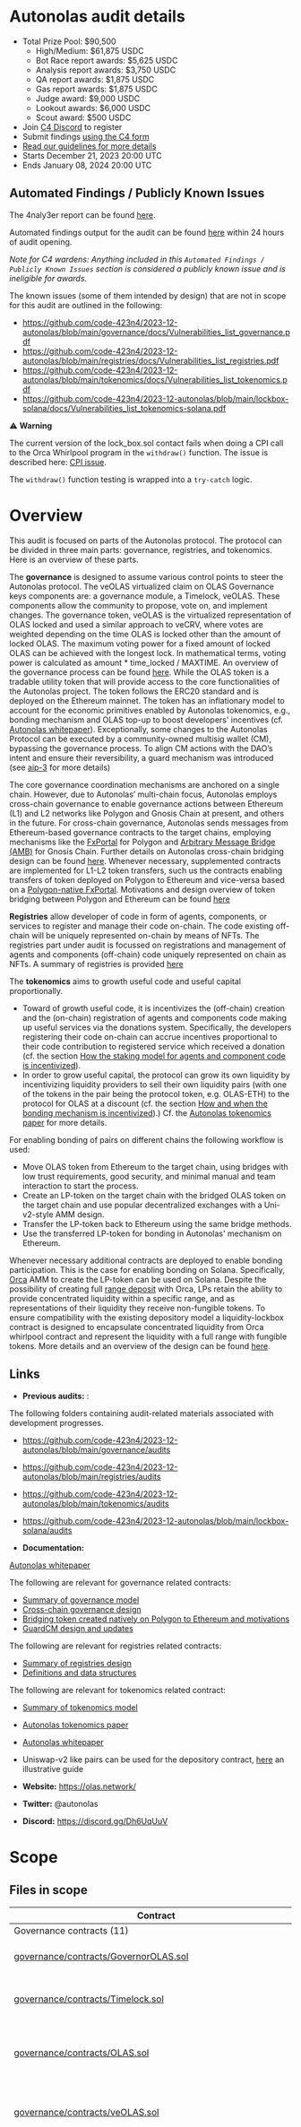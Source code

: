 # Autonolas audit details
- Total Prize Pool: $90,500
  - High/Medium: $61,875 USDC
  - Bot Race report awards: $5,625 USDC
  - Analysis report awards: $3,750 USDC
  - QA report awards: $1,875 USDC
  - Gas report awards: $1,875 USDC
  - Judge award: $9,000 USDC
  - Lookout awards: $6,000 USDC
  - Scout award: $500 USDC
- Join [C4 Discord](https://discord.gg/code4rena) to register
- Submit findings [using the C4 form](https://code4rena.com/contests/2023-12-autonolas/submit)
- [Read our guidelines for more details](https://docs.code4rena.com/roles/wardens)
- Starts December 21, 2023 20:00 UTC 
- Ends January 08, 2024 20:00 UTC 

## Automated Findings / Publicly Known Issues

The 4naly3er report can be found [here](https://github.com/code-423n4/2023-12-autonolas/blob/main/4naly3er-report.md).

Automated findings output for the audit can be found [here](https://github.com/code-423n4/2023-12-autonolas/blob/main/bot-report.md) within 24 hours of audit opening.

_Note for C4 wardens: Anything included in this `Automated Findings / Publicly Known Issues` section is considered a publicly known issue and is ineligible for awards._


The known issues (some of them intended by design) that are not in scope for this audit are outlined in the following:
- https://github.com/code-423n4/2023-12-autonolas/blob/main/governance/docs/Vulnerabilities_list_governance.pdf
- https://github.com/code-423n4/2023-12-autonolas/blob/main/registries/docs/Vulnerabilities_list_registries.pdf
- https://github.com/code-423n4/2023-12-autonolas/blob/main/tokenomics/docs/Vulnerabilities_list_tokenomics.pdf
- https://github.com/code-423n4/2023-12-autonolas/blob/main/lockbox-solana/docs/Vulnerabilities_list_tokenomics-solana.pdf

:warning: **Warning** <br /> 

The current version of the lock_box.sol contact fails when doing a CPI call to the Orca Whirlpool program in the `withdraw()` function.
The issue is described here: [CPI issue](https://github.com/hyperledger/solang/issues/1610).

The `withdraw()` function testing is wrapped into a `try-catch` logic.



# Overview 

This audit is focused on parts of the Autonolas protocol. The protocol can be divided in three main parts: governance, registries, and tokenomics. Here is an overview of these parts. 

The **governance** is designed to assume various control points to steer the Autonolas protocol. The veOLAS virtualized claim on OLAS
Governance keys components are: a governance module, a Timelock, veOLAS. These components allow the community to propose, vote on, and implement changes. The governance token, veOLAS is the virtualized representation of OLAS locked and used a similar approach to veCRV, where votes are weighted depending on the time OLAS is locked other than the amount of locked OLAS. The maximum voting power for a fixed amount of locked OLAS can be achieved with the longest lock. In mathematical terms, voting power is calculated as amount * time_locked / MAXTIME. An overview of the governance process can be found [here](https://github.com/code-423n4/2023-12-autonolas/blob/main/governance/docs/Governance_process.pdf). While the OLAS token is a tradable utility token that will provide access to the core functionalities of the Autonolas project. The token follows the ERC20 standard and is deployed on the Ethereum mainnet. The token has an inflationary model to account for the economic primitives enabled by Autonolas tokenomics, e.g., bonding mechanism and OLAS top-up to boost developers' incentives (cf. [Autonolas whitepaper](https://www.autonolas.network/documents/whitepaper/Whitepaper%20v1.0.pdf)). Exceptionally, some changes to the Autonolas Protocol can be executed by a
community-owned multisig wallet (CM), bypassing the governance process. To align CM actions with the DAO’s intent and ensure their reversibility, a guard mechanism was introduced (see [aip-3](https://github.com/valory-xyz/autonolas-aip/blob/aip-3/content/aips/core-enhancing-autonolas-protocol-security.md) for more details) 

The core governance coordination mechanisms are anchored on a single chain. However, due to Autonolas’ multi-chain
focus, Autonolas employs cross-chain governance to enable governance actions between Ethereum (L1) and L2 networks like Polygon and Gnosis Chain at present, and others in the future. For cross-chain governance, Autonolas sends messages from Ethereum-based governance contracts to the target chains, employing mechanisms like the [FxPortal](https://github.com/0xPolygon/fx-portal/tree/v1.0.5) for Polygon and [Arbitrary Message Bridge (AMB)](https://docs.gnosischain.com/bridges/tokenbridge/amb-bridge) for Gnosis Chain. Further details on Autonolas cross-chain bridging design can be found [here](https://github.com/code-423n4/2023-12-autonolas/blob/main/governance/docs/governace_bridge.pdf). Whenever necessary, supplemented contracts are implemented for L1-L2 token transfers, such us the contracts enabling transfers of token deployed on Polygon to Ethereum and vice-versa based on a [Polygon-native FxPortal](https://github.com/fx-portal/contracts). Motivations and design overview of token bridging between Polygon and Ethereum can be found [here](https://github.com/code-423n4/2023-12-autonolas/blob/main/governance/docs/Bonding_mechanism_with_Polygon_LP_token.pdf) 


**Registries** allow developer of code in form of agents, components, or services to register and manage their code on-chain. The code existing off-chain will be uniquely represented on-chain by means of NFTs. The registries part under audit is focussed on registrations and management of agents and components (off-chain) code  uniquely represented on chain as NFTs. A summary of registries is provided [here](https://github.com/code-423n4/2023-12-autonolas/blob/main/registries/docs/AgentServicesFunctionality.pdf) 

The **tokenomics** aims to growth useful code and useful capital proportionally. 
- Toward of growth useful code, it is incentivizes the (off-chain) creation and the (on-chain) registration of agents and components code making up useful services via the donations system. Specifically, the developers registering their code on-chain can accrue incentives proportional to their code contribution to registered service which received a donation (cf. the section [How the staking model for agents and component code is incentivized](https://github.com/code-423n4/2023-12-autonolas/blob/main/tokenomics/docs/Autonolas_tokenomics_audit.pdf)). 
- In order to grow useful capital, the protocol can grow its own liquidity by incentivizing
liquidity providers to sell their own liquidity pairs (with one of the tokens in the pair
being the protocol token, e.g. OLAS-ETH) to the protocol for OLAS at a discount (cf. the section [How and when the bonding mechanism is incentivized](https://github.com/code-423n4/2023-12-autonolas/blob/main/tokenomics/docs/Autonolas_tokenomics_audit.pdf)).)
Cf. the [Autonolas tokenomics paper](https://www.autonolas.network/documents/whitepaper/Autonolas_Tokenomics_Core_Technical_Document.pdf) for more details. 

For enabling bonding of pairs on different chains the following workflow is used:

- Move OLAS token from Ethereum to the target chain, using bridges with low trust requirements, good security, and minimal manual and team interaction to start the process.
- Create an LP-token on the target chain with the bridged OLAS token on the target chain and use popular decentralized exchanges with a Uni-v2-style AMM design.
- Transfer the LP-token back to Ethereum using the same bridge methods.
- Use the transferred LP-token for bonding in Autonolas' mechanism on Ethereum.

Whenever necessary additional contracts are deployed to enable bonding participation. This is the case for enabling bonding on Solana. Specifically, [Orca](https://docs.orca.so/) AMM to create the LP-token can be used on Solana. Despite the possibility of creating full [range deposit](https://docs.orca.so/reference/full-range-deposit-pools) with Orca, LPs retain the ability to provide concentrated liquidity within a specific range, and as representations of their liquidity they receive non-fungible tokens. To ensure compatibility with the existing depository model a liquidity-lockbox contract is designed to encapsulate concentrated liquidity from Orca whirlpool contract and represent the liquidity with a full range with fungible tokens. More details and an overview of the design can be found [here](https://github.com/code-423n4/2023-12-autonolas/blob/main/lockbox-solana/docs/Bonding_mechanism_with_liquidity_on_Solana.pdf).


## Links
- **Previous audits:** :

The following folders containing audit-related materials associated with development progresses.
- https://github.com/code-423n4/2023-12-autonolas/blob/main/governance/audits  
- https://github.com/code-423n4/2023-12-autonolas/blob/main/registries/audits 
- https://github.com/code-423n4/2023-12-autonolas/blob/main/tokenomics/audits
- https://github.com/code-423n4/2023-12-autonolas/blob/main/lockbox-solana/audits 

- **Documentation:**

[Autonolas whitepaper](https://www.autonolas.network/documents/whitepaper/Whitepaper%20v1.0.pdf)  

The following are relevant for governance related contracts: 

- [Summary of governance model](https://github.com/code-423n4/2023-12-autonolas/blob/main/governance/docs/Governance_process.pdf) 
- [Cross-chain governance design](https://github.com/code-423n4/2023-12-autonolas/blob/main/governance/docs/Governance_process.pdf) 
- [Bridging token created natively on Polygon to Ethereum and motivations](https://github.com/code-423n4/2023-12-autonolas/blob/main/governance/docs/Bonding_mechanism_with_Polygon_LP_token.pdf)
- [GuardCM design and updates](https://github.com/valory-xyz/autonolas-aip/blob/aip-3/content/aips/core-enhancing-autonolas-protocol-security.md) 

The following are relevant for registries related contracts: 

- [Summary of registries design](https://github.com/code-423n4/2023-12-autonolas/blob/main/registries/docs/AgentServicesFunctionality.pdf) 
- [Definitions and data structures](https://github.com/code-423n4/2023-12-autonolas/blob/main/registries/docs/definitions.md) 

The following are relevant for tokenomics related contract:

- [Summary of tokenomics model](https://github.com/code-423n4/2023-12-autonolas/blob/main/tokenomics/docs/Autonolas_tokenomics_audit.pdf) 
- [Autonolas tokenomics paper](https://www.autonolas.network/documents/whitepaper/Autonolas_Tokenomics_Core_Technical_Document.pdf)
- [Autonolas whitepaper](https://www.autonolas.network/documents/whitepaper/Whitepaper%20v1.0.pdf) 
- Uniswap-v2 like pairs can be used for the depository contract, [here](https://github.com/code-423n4/2023-12-autonolas/blob/main/tokenomics/docs/LP_token_guide.md) an illustrative guide 

- **Website:** https://olas.network/  

- **Twitter:**  @autonolas  

- **Discord:**  https://discord.gg/Dh6UqUuV 


# Scope

## Files in scope

| Contract                                                                                                                                                                                        | SLOC | Purpose                                                                                                                                             | Libraries used |
|-------------------------------------------------------------------------------------------------------------------------------------------------------------------------------------------------| ----------- |-----------------------------------------------------------------------------------------------------------------------------------------------------| ----------- |
| Governance contracts (11)                                                                                                                                                                       | |                                                                                                                                                     | |
| [governance/contracts/GovernorOLAS.sol](https://github.com/code-423n4/2023-12-autonolas/blob/main/governance/contracts/GovernorOLAS.sol)                                                         | 70 | This contract is the governance module contract                                                                                                     | [`@openzeppelin/*`](https://openzeppelin.com)  |
| [governance/contracts/Timelock.sol](https://github.com/code-423n4/2023-12-autonolas/blob/main/governance/contracts/Timelock.sol)                                                                 | 7| This enforces a time delay on all the proposal executions.                                                                                          | [`@openzeppelin/*`](https://openzeppelin.com/contracts/) |
| [governance/contracts/OLAS.sol](https://github.com/code-423n4/2023-12-autonolas/blob/main/governance/contracts/OLAS.sol)                                                                         | 82 | ERC20 token enabling the core functionalities of the protocol                                                                                       | [`solmate/*`](https://github.com/transmissions11/solmate) |
| [governance/contracts/veOLAS.sol](https://github.com/code-423n4/2023-12-autonolas/blob/main/governance/contracts/veOLAS.sol)                                                                     | 462 | veOLAS is a virtualized representation of the locked OLAS                                                                                           | [`@openzeppelin/*`](https://openzeppelin.com/contracts/)|
| [governance/contracts/wveOLAS.sol](https://github.com/code-423n4/2023-12-autonolas/blob/main/governance/contracts/wveOLAS.sol)                                                                   | 140 | wveOLAS is a wrapper smart contract for view functions of veOLAS contract. This allows to fix non-intended view function behaviours in veOLAS       | |
| [governance/contracts/multisigs/GuardCM.sol](https://github.com/code-423n4/2023-12-autonolas/blob/main/governance/contracts/multisigs/GuardCM.sol)                                               | 321 | Smart contract for Gnosis Safe community multisig (CM) guard                                                                                        | [`@gnosis.pm/*`](https://github.com/safe-global/safe-contracts) |
| [governance/contracts/bridges/FxGovernorTunnel.sol](https://github.com/code-423n4/2023-12-autonolas/blob/main/governance/contracts/bridges/FxGovernorTunnel.sol)                                 | 80 | Smart contract for the executing governance actions on Polygon dictated by cross-chain messages sends from Ethereum-based governance contracts      | |
| [governance/contracts/bridges/HomeMediator.sol](https://github.com/code-423n4/2023-12-autonolas/blob/main/governance/contracts/bridges/HomeMediator.sol)                                         | 82 | Smart contract for the executing governance actions on Gnosis chain dictated by cross-chain messages sends from Ethereum-based governance contracts | |
| [governance/contracts/bridges/BridgedERC20.sol](https://github.com/code-423n4/2023-12-autonolas/blob/main/governance/contracts/bridges/BridgedERC20.sol)                                         | 33 | ERC20 token representation representation of token from another chain. Token can be minted and burned by the bridge mediator contract.              | [`solmate/*`](https://github.com/transmissions11/solmate) |
| [governance/contracts/bridges/FxERC20ChildTunnel.sol](https://github.com/code-423n4/2023-12-autonolas/blob/main/governance/contracts/bridges/FxERC20ChildTunnel.sol)                             | 52 | Smart contract for the L2 token management part                                                                                                     | [`fx-portal/*`](https://github.com/0xPolygon/fx-portal/tree/296ac8d41579f98d3a4dfb6d41737fae272a30ba) |
| [governance/contracts/bridges/FxERC20RootTunnel.sol](https://github.com/code-423n4/2023-12-autonolas/blob/main/governance/contracts/bridges/FxERC20RootTunnel.sol)                               | 49 | Smart contract for the L1 token management part                                                                                                     | [`fx-portal/*`](https://github.com/0xPolygon/fx-portal/tree/296ac8d41579f98d3a4dfb6d41737fae272a30ba) |
| Governance interfaces (2)                                                                                                                                                                       | |                                                                                                                                                     | |
| [governance/contracts/interfaces/IERC20.sol](https://github.com/code-423n4/2023-12-autonolas/blob/main/governance/contracts/interfaces/IERC20.sol)                                               | 11 | ERC20 token interface                                                                                                                               | |
| [governance/contracts/interfaces/IErrors.sol](https://github.com/code-423n4/2023-12-autonolas/blob/main/governance/contracts/interfaces/IErrors.sol)                                             | 19 | Errors interface                                                                                                                                    | |
| Registries contracts (8)                                                                                                                                                                        | |                                                                                                                                                     | |
| [registries/contracts/GenericRegistry.sol](https://github.com/code-423n4/2023-12-autonolas/blob/main/registries/contracts/GenericRegistry.sol)                                                  | 75 | Smart contract for generic registry template                                                                                                        | [`solmate/*`](https://github.com/transmissions11/solmate)  |
| [registries/contracts/UnitRegistry.sol](https://github.com/code-423n4/2023-12-autonolas/blob/main/registries/contracts/UnitRegistry.sol)                                                        |151| Smart contract for registering units (either agent or components)                                                                                   | |
| [registries/contracts/ComponentRegistry.sol](https://github.com/code-423n4/2023-12-autonolas/blob/main/registries/contracts/ComponentRegistry.sol)                                              | 26 | Smart contract for registering components                                                                                                           | |
| [registries/contracts/AgentRegistry.sol](https://github.com/code-423n4/2023-12-autonolas/blob/main/registries/contracts/AgentRegistry.sol)                                                      | 41 | Smart contract for registering agents                                                                                                               | |
| [registries/contracts/GenericManager.sol](https://github.com/code-423n4/2023-12-autonolas/blob/main/registries/contracts/GenericManager.sol)                                                    | 33 | Smart contract for generic registry manager template                                                                                                | |
| [registries/contracts/RegistriesManager.sol](https://github.com/code-423n4/2023-12-autonolas/blob/main/registries/contracts/RegistriesManager.sol)                                              | 35 | Periphery smart contract for managing components and agents                                                                                         | |
| [registries/contracts/multisigs/GnosisSafeMultisig.sol](https://github.com/code-423n4/2023-12-autonolas/blob/main/registries/contracts/multisigs/GnosisSafeMultisig.sol)                        | 63 | Smart contract for Gnosis Safe multisig implementation of a generic multisig interface                                                              | [`@gnosis.pm/*`](https://github.com/safe-global/safe-contracts) |
| [registries/contracts/multisigs/GnosisSafeSameAddressMultisig.sol](https://github.com/code-423n4/2023-12-autonolas/blob/main/registries/contracts/multisigs/GnosisSafeSameAddressMultisig.sol)) | 66 | Smart contract for Gnosis Safe verification of an already existent multisig address                                                                 | [`@gnosis.pm/*`](https://github.com/safe-global/safe-contracts) |
| Registries interfaces (2)                                                                                                                                                                       | |                                                                                                                                                     | |
| [registries/contracts/interfaces/IErrorsRegistries.sol](https://github.com/code-423n4/2023-12-autonolas/blob/main/registries/contracts/interfaces/IErrorsRegistries.sol))                       | 28 | Errors interface                                                                                                                                    | |
| [registries/contracts/interfaces/IRegistry.sol](https://github.com/code-423n4/2023-12-autonolas/blob/main/registries/contracts/interfaces/IRegistry.sol)                                        | 17 | Interface for the component / agent manipulation                                                                                                    | |
| Tokenomics contracts (8)                                                                                                                                                                        | |                                                                                                                                                     | |
| [tokenomics/contracts/Depository.sol](https://github.com/code-423n4/2023-12-autonolas/blob/main/tokenomics/contracts/Depository.sol)                                                            | 254 | Smart contract handling the logic for creation and closure of bonding programs, and the deposits and redeems bonds                                  |  |
| [tokenomics/contracts/Dispenser.sol](https://github.com/code-423n4/2023-12-autonolas/blob/main/tokenomics/contracts/Dispenser.sol)                                                              | 65 | Smart contract for distributing code incentives                                                                                                     | |
| [tokenomics/contracts/DonatorBlacklist.sol](https://github.com/code-423n4/2023-12-autonolas/blob/main/tokenomics/contracts/DonatorBlacklist.sol)                                                | 42 | Smart contract for blacklisting donors                                                                                                              | |
| [tokenomics/contracts/GenericBondCalculator.sol](https://github.com/code-423n4/2023-12-autonolas/blob/main/tokenomics/contracts/GenericBondCalculator.sol)                                      | 44 | Smart contract for calculation of OLAS payouts for bond                                                                                             |  [`@prb-math/*`]](https://github.com/PaulRBerg/prb-math) |
| [tokenomics/contracts/Tokenomics.sol](https://github.com/code-423n4/2023-12-autonolas/blob/main/tokenomics/contracts/Tokenomics.sol)                                                            | 646 | Smart contract implementing the tokenomics model for code incentives and discount factor bonding mechanism regulations                              | |
| [tokenomics/contracts/TokenomicsConstants.sol](https://github.com/code-423n4/2023-12-autonolas/blob/main/tokenomics/contracts/TokenomicsConstants.sol)                                          | 59 | Smart contract with tokenomics constants for annual inflation supplies                                                                              | [`@prb-math/*`]](https://github.com/PaulRBerg/prb-math)|
| [tokenomics/contracts/TokenomicsProxy.sol](https://github.com/code-423n4/2023-12-autonolas/blob/main/tokenomics/contracts/TokenomicsProxy.sol)                                                  | 34 | Smart contract for tokenomics proxy. Proxy implementation is created based on the Universal Upgradeable Proxy Standard (UUPS) EIP-1822              | |
| [tokenomics/contracts/Treasury.sol](https://github.com/code-423n4/2023-12-autonolas/blob/main/tokenomics/contracts/Treasury.sol])                                                               | 289 | Smart contract for managing Olas Treasury                                                                                                           | |
| Tokenomics interfaces (10)                                                                                                                                                                      | |                                                                                                                                                     | |
| [tokenomics/contracts/interfaces/IDonatorBlacklist.sol](https://github.com/code-423n4/2023-12-autonolas/blob/main/tokenomics/contracts/interfaces/IDonatorBlacklist.sol)                       | 4 | DonatorBlacklist interface                                                                                                                          | |
| [tokenomics/contracts/interfaces/IErrorsTokenomics.sol](https://github.com/code-423n4/2023-12-autonolas/blob/main/tokenomics/contracts/interfaces/IErrorsTokenomics.sol)                        | 31 | Errors interface                                                                                                                                    | |
| [tokenomics/contracts/interfaces/IGenericBondCalculator.sol](https://github.com/code-423n4/2023-12-autonolas/blob/main/tokenomics/contracts/interfaces/IGenericBondCalculator.sol)              | 6 | Interface for generic bond calculator                                                                                                               | |
| [tokenomics/contracts/interfaces/IOLAS.sol](https://github.com/code-423n4/2023-12-autonolas/blob/main/tokenomics/contracts/interfaces/IOLAS.sol)                                      | 5 | Interface for OLAS token                                                                                                                            | |
| [tokenomics/contracts/interfaces/IServiceRegistry.sol](https://github.com/code-423n4/2023-12-autonolas/blob/main/tokenomics/contracts/interfaces/IServiceRegistry.sol)                          | 12 | Interface for for the service registry calls                                                                                                        | |
| [tokenomics/contracts/interfaces/IToken.sol](https://github.com/code-423n4/2023-12-autonolas/blob/main/tokenomics/contracts/interfaces/IToken.sol)                                              | 10 | Generic token interface for IERC20 and IERC721 tokens                                                                                               | |
| [tokenomics/contracts/interfaces/ITokenomics.sol](https://github.com/code-423n4/2023-12-autonolas/blob/main/tokenomics/contracts/interfaces/ITokenomics.sol)                                    | 17 | Interface for tokenomics management                                                                                                                 ||
| [tokenomics/contracts/interfaces/ITreasury.sol](https://github.com/code-423n4/2023-12-autonolas/blob/main/tokenomics/contracts/interfaces/ITreasury.sol)                                        | 8 | Interface for treasury management                                                                                                                   | |
| [tokenomics/contracts/interfaces/IUniswapV2Pair.sol](https://github.com/code-423n4/2023-12-autonolas/blob/main/tokenomics/contracts/interfaces/IUniswapV2Pair.sol)                              | 7 | Uniswap v2 related interface                                                                                                                        | |
| [tokenomics/contracts/interfaces/IVotingEscrow.sol](https://github.com/code-423n4/2023-12-autonolas/blob/main/tokenomics/contracts/interfaces/IVotingEscrow.sol)                                | 4 | Interface for veOLAS (voting escrow)                                                                                                                | |
| Lockbox Solana contracts (1)                                                                                                                                                                    | |                                                                                                                                                     | |
| [lockbox-solana/solidity/liquidity_lockbox.sol](https://github.com/code-423n4/2023-12-autonolas/blob/main/lockbox-solana/solidity/liquidity_lockbox.sol)                                        | 260 | Smart contract for encapsulating concentrated liquidity from Orca whirlpool contract and represent the full range liquidity with fungible tokens    | [`whirlpool`](https://github.com/orca-so/whirlpools)|
| Lockbox Solana library (1)                                                                                                                                                                      | |                                                                                                                                                     | |
| [lockbox-solana/solidity/library/spl_token.sol](https://github.com/code-423n4/2023-12-autonolas/blob/main/lockbox-solana/solidity/library/spl_token.sol)                                        | 77 | This library provides a way for Solidity to interact with Solana's SPL-Token                                                                        | [`SplToken`](https://github.com/solana-labs/solana/blob/master/tokens/src/spl_token.rs)|


## Out of scope

| File                                                                                                                                                                       | SLOC | Purpose | Libraries used |  
|----------------------------------------------------------------------------------------------------------------------------------------------------------------------------| ----------- | ----------- | ----------- |
| Governance contracts (8)                                                                                                                                                   | | | |
| [governance/contracts/test/BridgeSetup.sol](https://github.com/code-423n4/2023-12-autonolas/blob/main/governance/contracts/test/BridgeSetup.sol)                           |  | | |
| [governance/contracts/test/BrokenERC20.sol](https://github.com/code-423n4/2023-12-autonolas/blob/main/governance/contracts/test/BrokenERC20.sol)                           |  | | |
| [governance/contracts/test/SafeSetup.sol](https://github.com/code-423n4/2023-12-autonolas/blob/main/governance/contracts/test/SafeSetup.sol)                               |  | | |
| [governance/contracts/multisigs/test/MockTimelockCM.sol](https://github.com/code-423n4/2023-12-autonolas/blob/main/governance/contracts/multisigs/test/MockTimelockCM.sol) |  | | |
| [governance/contracts/multisigs/test/MockTreasury.sol](https://github.com/code-423n4/2023-12-autonolas/blob/main/governance/contracts/multisigs/test/MockTreasury.sol)     |  | | |
| [governance/contracts/bridges/test/ChildMockERC20.sol](https://github.com/code-423n4/2023-12-autonolas/blob/main/governance/contracts/bridges/test/ChildMockERC20.sol)     |  | | |
| [governance/contracts/bridges/test/FxRootMock.sol](https://github.com/code-423n4/2023-12-autonolas/blob/main/governance/contracts/bridges/test/FxRootMock.sol)             |  | | |
| [governance/contracts/bridges/test/MockAMBMediator.sol](https://github.com/code-423n4/2023-12-autonolas/blob/main/governance/contracts/bridges/test/MockAMBMediator.sol)    |  | | |
| Registries contracts (3)                                                                                                                                                   | | | |
| [registries/contracts/test/ComponentRegistryTest.sol](https://github.com/code-423n4/2023-12-autonolas/blob/main/registries/contracts/test/ComponentRegistryTest.sol])      |  | | |
| [registries/contracts/test/GnosisSafeABICreator.sol](https://github.com/code-423n4/2023-12-autonolas/blob/main/registries/contracts/test/GnosisSafeABICreator.sol)         |  | | |
| [registries/contracts/test/ReentrancyAttacker.sol](https://github.com/code-423n4/2023-12-autonolas/blob/main/registries/contracts/test/ReentrancyAttacker.sol)             |  | | |
| Tokenomics contracts (11)                                                                                                                                                  | | | |
| [tokenomics/contracts/test/DepositAttacker.sol](https://github.com/code-423n4/2023-12-autonolas/blob/main/tokenomics/contracts/test/DepositAttacker.sol)                   |  | | |
| [tokenomics/contracts/test/ERC20Token.sol](https://github.com/code-423n4/2023-12-autonolas/blob/main/tokenomics/contracts/test/ERC20Token.sol)                             |  | | |
| [tokenomics/contracts/test/FlashLoanAttacker.sol](https://github.com/code-423n4/2023-12-autonolas/blob/main/tokenomics/contracts/test/FlashLoanAttacker.sol)               |  | | |
| [tokenomics/contracts/test/MockRegistry.sol](https://github.com/code-423n4/2023-12-autonolas/blob/main/tokenomics/contracts/test/MockRegistry.sol)                         |  | | |
| [tokenomics/contracts/test/MockTokenomics.sol](https://github.com/code-423n4/2023-12-autonolas/blob/main/tokenomics/contracts/test/MockTokenomics.sol)                     |  | | |
| [tokenomics/contracts/test/MockVE.sol](https://github.com/code-423n4/2023-12-autonolas/blob/main/tokenomics/contracts/test/MockVE.sol)                                     |  | | |
| [tokenomics/contracts/test/ReentrancyAttacker.sol](https://github.com/code-423n4/2023-12-autonolas/blob/main/tokenomics/contracts/test/ReentrancyAttacker.sol)                  |  | | |
| [tokenomics/contracts/test/TestTokenomics.sol](https://github.com/code-423n4/2023-12-autonolas/blob/main/tokenomics/contracts/test/TestTokenomics.sol)                          |  | | |
| [tokenomics/contracts/test/UniswapFactory.sol](https://github.com/code-423n4/2023-12-autonolas/blob/main/tokenomics/contracts/test/UniswapFactory.sol)                          |  | | |
| [tokenomics/contracts/test/UniswapRouter.sol](https://github.com/code-423n4/2023-12-autonolas/blob/main/tokenomics/contracts/test/UniswapRouter.sol)                            |  | | |
| [tokenomics/contracts/test/Zuniswapv2.sol](https://github.com/code-423n4/2023-12-autonolas/blob/main/tokenomics/contracts/test/Zuniswapv2.sol)                                  |  | | |
| Lockbox Solana (1)                                                                                                                                                         | | | |
| [lockbox-solana/solidity/test_position.sol](https://github.com/code-423n4/2023-12-autonolas/blob/main/lockbox-solana/solidity/test_position.sol)                                |  | | |
| -----------                                                                                                                                                                | ----------- | ----------- | ----------- |

# External imports

- @openzeppelin/contracts/utils/introspection/IERC165.sol
  - [governance/contracts/GovernorOLAS.sol](https://github.com/code-423n4/2023-12-autonolas/blob/main/governance/contracts/GovernorOLAS.sol)
  - [governance/contracts/veOLAS.sol](https://github.com/code-423n4/2023-12-autonolas/blob/main/governance/contracts/veOLAS.sol)

- @openzeppelin/contracts/governance/Governor.sol
  - [governance/contracts/GovernorOLAS.sol](https://github.com/code-423n4/2023-12-autonolas/blob/main/governance/contracts/GovernorOLAS.sol)

- @openzeppelin/contracts/governance/extensions/GovernorSettings.sol
  - [governance/contracts/GovernorOLAS.sol](https://github.com/code-423n4/2023-12-autonolas/blob/main/governance/contracts/GovernorOLAS.sol)

- @openzeppelin/contracts/governance/compatibility/GovernorCompatibilityBravo.sol
  - [governance/contracts/GovernorOLAS.sol](https://github.com/code-423n4/2023-12-autonolas/blob/main/governance/contracts/GovernorOLAS.sol)

- @openzeppelin/contracts/governance/extensions/GovernorVotes.sol
  - [governance/contracts/GovernorOLAS.sol](https://github.com/code-423n4/2023-12-autonolas/blob/main/governance/contracts/GovernorOLAS.sol)

- @openzeppelin/contracts/governance/extensions/GovernorVotesQuorumFraction.sol
  - [governance/contracts/GovernorOLAS.sol](https://github.com/code-423n4/2023-12-autonolas/blob/main/governance/contracts/GovernorOLAS.sol)

- @openzeppelin/contracts/governance/extensions/GovernorTimelockControl.sol
  - [governance/contracts/GovernorOLAS.sol](https://github.com/code-423n4/2023-12-autonolas/blob/main/governance/contracts/GovernorOLAS.sol)
  - [governance/contracts/Timelock.sol](https://github.com/code-423n4/2023-12-autonolas/blob/main/governance/contracts/Timelock.sol)

- @solmate/src/tokens/ERC20.sol
  - [governance/contracts/OLAS.sol](https://github.com/code-423n4/2023-12-autonolas/blob/main/governance/contracts/OLAS.sol)
  - [governance/contracts/bridges/BridgedERC20.sol](https://github.com/code-423n4/2023-12-autonolas/blob/main/governance/contracts/bridges/BridgedERC20.sol)

- @solmate/src/tokens/ERC721.sol
  - [registries/contracts/GenericRegistry.sol](https://github.com/code-423n4/2023-12-autonolas/blob/main/registries/contracts/GenericRegistry.sol) 

- @fx-portal/contracts/tunnel/FxBaseChildTunnel.sol 
  - [governance/contracts/bridges/FxERC20ChildTunnel.sol](https://github.com/code-423n4/2023-12-autonolas/blob/main/governance/contracts/bridges/FxERC20ChildTunnel.sol)

- @fx-portal/contracts/tunnel/FxBaseRootTunnel.sol 
  - [governance/contracts/bridges/FxERC20RootTunnel.sol](https://github.com/code-423n4/2023-12-autonolas/blob/main/governance/contracts/bridges/FxERC20RootTunnel.sol)

- @openzeppelin/contracts/governance/utils/IVotes.sol
  - [governance/contracts/veOLAS.sol](https://github.com/code-423n4/2023-12-autonolas/blob/main/governance/contracts/veOLAS.sol)

- @openzeppelin/contracts/token/ERC20/IERC20.sol
  - [governance/contracts/veOLAS.sol](https://github.com/code-423n4/2023-12-autonolas/blob/main/governance/contracts/veOLAS.sol)

- @prb/math/src/Common.sol
  - [tokenomics/contracts/GenericBondCalculator.sol](https://github.com/code-423n4/2023-12-autonolas/blob/main/tokenomics/contracts/GenericBondCalculator.sol)

- @prb/math/src/UD60x18.sol
  - [tokenomics/contracts/TokenomicsConstants.sol](https://github.com/code-423n4/2023-12-autonolas/blob/main/tokenomics/contracts/TokenomicsConstants.sol)

- @whirlpools
  - [lockbox-solana/solidity/liquidity_lockbox.sol](https://github.com/code-423n4/2023-12-autonolas/blob/main/lockbox-solana/solidity/liquidity_lockbox.sol)

- @solana
  - [lockbox-solana/solidity/library/spl_token.sol](https://github.com/code-423n4/2023-12-autonolas/blob/main/lockbox-solana/solidity/library/spl_token.sol)  


## Scoping Details 

```
- If you have a public code repo, please share it here: 

- https://github.com/valory-xyz/autonolas-governance/tree/pre-c4a 
- https://github.com/valory-xyz/autonolas-registries/tree/pre-c4a   
- https://github.com/valory-xyz/autonolas-tokenomics/tree/pre-c4a  
- https://github.com/valory-xyz/autonolas-tokenomics-solana/tree/pre-c4a 

- How many contracts are in scope?: 43
- Total SLoC for these contracts?: 3817 
- How many external imports are there?: 17
  - governance: @solmate/src/tokens/ERC20, OZ timelock controller, OZ IERC165, OZ governor, OZ governorSetting, OZ GovernorCompatibilityBravo, OZ GovernorVotes, OZ GovernorQuorumFraction, OZ IERC20, OZ IVotes, FxBaseChildTunnel.sol, FxBaseRootTunnel.sol, gnosis safe Enum.sol
  - registries: @solmate/src/tokens/ERC721.so
  - tokenomics: @prb/math/src/Common.sol,  @prb/math/src/UD60x18.sol
  - lockbox-solana: whirpool 

- How many separate interfaces and struct definitions are there for the contracts within scope?: 
  - Separate interface: 14
    - governance: 2 
    - tokenomics: 10
    - registries: 2 
  - Struc definitions: 11 
    - governance: 3 
    - tokenomics: 6
    - registries: 1
    - lockbox-solana: 1 


- Does most of your code generally use composition or inheritance?: Composition

- How many external calls?: 5 (Uniswap LP price, Balancer LP price, Safe enum,  Safe creation, Orca whirlpool)

- What is the overall line coverage percentage provided by your tests?:
  - governance: 98.72% 
  - tokenomics: 100%
  - registries: 100%
  - lockbox-solana: methods 100% covered (no way to measure as for the others)
 
- Is this an upgrade of an existing system?: No

- Check all that apply (e.g. timelock, NFT, AMM, ERC20, rollups, etc.): 
  - Timelock function
  - NFT
  - AMM
  - Uses L2
  - Multi-Chain
  - Side-Chain
  - ERC-20 Token
  - Non ERC-20 Token

- Is there a need to understand a separate part of the codebase / get context in order to audit this part of the protocol?: No, but general context can help understanding the contract design choices, cf. [Autonolar Withepaper](https://www.autonolas.network/documents/whitepaper/Whitepaper%20v1.0.pdf)

- Please describe required context: N/A 

- Does it use an oracle?:  No

- Describe any novel or unique curve logic or mathematical models your code uses: 
  - Our governance token veOLAS adopts a similar approach to veCRV, where votes are weighted depending on the time OLAS is locked other than the amount of locked OLAS. The maximum voting power for a fixed amount of locked OLAS can be achieved with the longest lock. In mathematical terms, voting power is calculated as amount * time_locked / MAXTIME. An overview of the governance process can be found [here](https://github.com/code-423n4/2023-12-autonolas/blob/main/governance/docs/Governance_process.pdf )
  - A brief overview of the tokenomics model can be found here https://github.com/code-423n4/2023-12-autonolas/blob/main/tokenomics/docs/Autonolas_tokenomics_audit.pdf. For more details, see the Tokenomics paper (cf. https://www.autonolas.network/documents/whitepaper/Autonolas_Tokenomics_Core_Technical_Document.pdf). 

- A brief overview of the liquidity-loxcbox wrapper and the motivation for it can be found can be found here https://github.com/code-423n4/2023-12-autonolas/blob/main/lockbox-solana/docs/Bonding_mechanism_with_liquidity_on_Solana.pdf

- A brief overview of registries can be found here https://github.com/code-423n4/2023-12-autonolas/blob/main/registries/docs/AgentServicesFunctionality.pdf. 


- Is this either a fork of or an alternate implementation of another project?: No

- Does it use a side-chain?: Yes

- Describe any specific areas you would like addressed: Funds at risk, OLAS token robustness, security of governance contracts, bridges security , CMguard contracts, correct behaviour, intended registries behaviour   

```

# Tests

The standard versions of Node.js along with Yarn are required (confirmed to work with Yarn `1.22.19` and npx/npm `10.2.0` and node `v16.20.2`).

## Governance
cd into sub repo:
```
cd governance
```

Install the project:
```
yarn install
```

Compile the code:
```
npx hardhat compile
```

Run tests with gas report:
```
npx hardhat test
```

All the tests come with the gas

Audit findings are located [here](https://github.com/code-423n4/2023-12-autonolas/blob/main/governance/audits).

The list of known vulnerabilities can be found [here](https://github.com/code-423n4/2023-12-autonolas/blob/main/governance/docs/Vulnerabilities_list_governance.pdf?raw=true).

## Registries
cd into sub repo:
```
cd registries
```

Install the project:
```
yarn install
```

Compile the code:
```
npx hardhat compile
```

Run tests with gas report:
```
npx hardhat test
```
:warning: **Warning** <br />
Note that due to some missing interaction with service registries (not part of the audit), test coverage can show lower percentage. To confirm the full coverage check https://github.com/valory-xyz/autonolas-registries/tree/pre-c4a 

Audit findings are located [here](https://github.com/code-423n4/2023-12-autonolas/blob/main/registries/audits).

The list of known vulnerabilities can be found [here](https://github.com/code-423n4/2023-12-autonolas/blob/main/registries/docs/Vulnerabilities_list_registries.pdf?raw=true).


## Tokenomics
cd into sub repo:
```
cd tokenomics
```

Install the project:
```
yarn install
```

Compile the code:
```
npm run compile
```

Run tests with Hardhat and gas report:
```
npx hardhat test
```

Audit findings are located [here](https://github.com/code-423n4/2023-12-autonolas/blob/main/tokenomics/audits).

The list of known vulnerabilities can be found [here](https://github.com/code-423n4/2023-12-autonolas/blob/main/tokenomics/docs/Vulnerabilities_list_tokenomics.pdf?raw=true).

## Lockbox-Solana
cd into sub repo:
```
cd lockbox-solana
```

Install rust:
```
curl --proto '=https' --tlsv1.2 -sSf https://sh.rustup.rs | sh
```

Install solana:
```
sh -c "$(curl -sSfL https://release.solana.com/v1.17.7/install)"
```

Install anchor:
```
cargo install --git https://github.com/coral-xyz/anchor avm --locked --force
avm install 0.29.0
avm use 0.29.0
```

Install the project:
```
yarn install
```

Build the code with:
```
anchor build
```

Run the validator in a separate window:
```
./validator.sh
```

Execute the testing script:
```
solana airdrop 10000 9fit3w7t6FHATDaZWotpWqN7NpqgL3Lm1hqUop4hAy8h --url localhost && anchor test --skip-local-validator --skip-build
```

Audit findings are located [here](https://github.com/code-423n4/2023-12-autonolas/blob/main/lockbox-solana/audits).

The list of known vulnerabilities can be found [here](https://github.com/code-423n4/2023-12-autonolas/blob/main/lockbox-solana/docs/Vulnerabilities_list_tokenomics-solana.pdf?raw=true).

:warning: **Warning** <br />
The current version of the code fails when doing a CPI call to the Orca Whirlpool program in the `withdraw()` function.
The issue is described here: [CPI issue](https://github.com/hyperledger/solang/issues/1610).
For the moment, the `withdraw()` function testing is wrapped into a `try-catch` logic.


